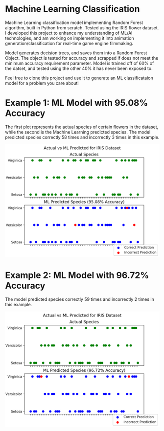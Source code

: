 # Machine Learning Classification
Machine Learning classification model implementing Random Forest algorithm, built in Python from scratch. Tested using the IRIS flower dataset. I developed this project to enhance my understanding of ML/AI technologies, and am working on implementing it into animation generation/classification for real-time game engine filmmaking. 

Model generates decision trees, and saves them into a Random Forest Object. The object is tested for accuracy and scrapped if does not meet the minimum accuracy requirement parameter. Model is trained off of 60% of the datset, and tested using the other 40% it has never been exposed to. 

Feel free to clone this project and use it to generate an ML classificataion model for a problem you care about!

# Example 1: ML Model with 95.08% Accuracy
The first plot represents the actual species of certain flowers in the dataset, while the second is the Machine Learning predicted species. The model predicted species correctly 58 times and incorrectly 3 times in this example. 

![ML Classification Model Ex: 1](/iris_data/iris_test1.png)

# Example 2: ML Model with 96.72% Accuracy
The model predicted species correctly 59 times and incorrectly 2 times in this example. 

![ML Classification Model Ex: 1](/iris_data/iris_test2.png)
